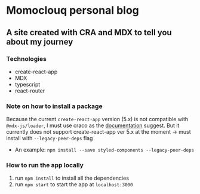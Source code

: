 # Momoclouq personal blog

## A site created with CRA and MDX to tell you about my journey

### Technologies
- create-react-app
- MDX
- typescript
- react-router

### Note on how to install a package
Because the current `create-react-app` version (5.x) is not compatible with `@mdx-js/loader`, I must use craco as the [documentation](https://mdxjs.com/docs/getting-started/#create-react-app-cra) suggest. But it currently does not support create-react-app ver 5.x at the moment -> must install with `--legacy-peer-deps` flag
- An example: `npm install --save styled-components --legacy-peer-deps`

### How to run the app locally
1. run `npm install` to install all the dependencies
2. run `npm start` to start the app at `localhost:3000`

